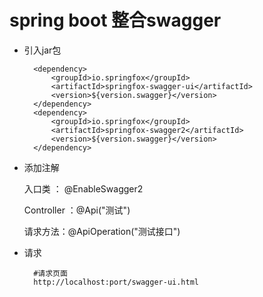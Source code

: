 # spring boot 整合swagger


- 引入jar包

        <dependency>
            <groupId>io.springfox</groupId>
            <artifactId>springfox-swagger-ui</artifactId>
            <version>${version.swagger}</version>
        </dependency>
        <dependency>
            <groupId>io.springfox</groupId>
            <artifactId>springfox-swagger2</artifactId>
            <version>${version.swagger}</version>
        </dependency>

- 添加注解

    入口类 ： @EnableSwagger2
    
    Controller ：@Api("测试")
    
    请求方法：@ApiOperation("测试接口")

- 请求

        #请求页面
        http://localhost:port/swagger-ui.html
        
